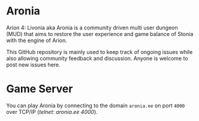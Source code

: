 # Aronia #######################################################################

Arion 4: Livonia aka Aronia is a community driven multi user dungeon (MUD) that
aims to restore the user experience and game balance of Stonia with the engine
of Arion.

This GitHub repository is mainly used to keep track of ongoing issues while also
allowing community feedback and discussion. Anyone is welcome to post new issues
here.

# Game Server ##################################################################

You can play Aronia by connecting to the domain `aronia.ee` on port `4000` over
TCP/IP (_telnet: aronia.ee 4000_).
